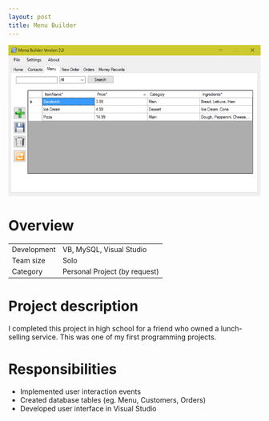```yaml
---
layout: post
title: Menu Builder
---
```

<img src="/images/fulls/menubuilder-cover.png" class="fit image">

<h1>Overview</h1>
<table>
<tr>
<td><span class="icon fa-cog"></span>  Development</td>
<td>VB, MySQL, Visual Studio</td></tr>
<tr>
<td><span class="icon fa-users"></span>  Team size</td>
<td>Solo</td></tr>
<tr>
<td><span class="icon fa-tags"></span>  Category</td>
<td>Personal Project (by request)</td></tr>
</table>

<h1>Project description</h1>
I completed this project in high school for a friend who owned a lunch-selling service. This was one of my first programming projects. 

<h1>Responsibilities</h1>
<ul>
<li>Implemented user interaction events</li>
<li>Created database tables (eg. Menu, Customers, Orders)</li>
<li>Developed user interface in Visual Studio</li>
</ul>

